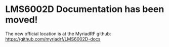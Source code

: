 LMS6002D Documentation has been moved!
======================================

The new official location is at the MyriadRF github: https://github.com/myriadrf/LMS6002D-docs